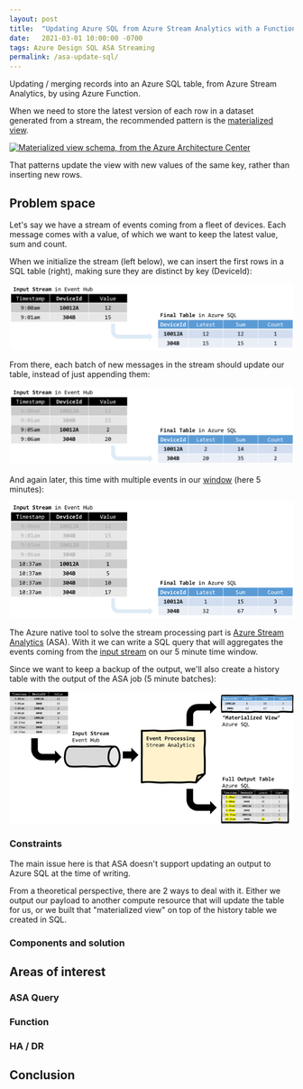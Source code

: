 ```yaml
---
layout: post
title:  "Updating Azure SQL from Azure Stream Analytics with a Function"
date:   2021-03-01 10:00:00 -0700
tags: Azure Design SQL ASA Streaming
permalink: /asa-update-sql/
---
```


Updating / merging records into an Azure SQL table, from Azure Stream Analytics, by using Azure Function.

<!--more-->

When we need to store the latest version of each row in a dataset generated from a stream, the recommended pattern is the [materialized view](https://docs.microsoft.com/en-us/azure/architecture/patterns/materialized-view).

[![Materialized view schema, from the Azure Architecture Center](https://docs.microsoft.com/en-us/azure/architecture/patterns/_images/materialized-view-pattern-diagram.png)](https://docs.microsoft.com/en-us/azure/architecture/patterns/materialized-view)

That patterns update the view with new values of the same key, rather than inserting new rows.

## Problem space

Let's say we have a stream of events coming from a fleet of devices. Each message comes with a value, of which we want to keep the latest value, sum and count.

When we initialize the stream (left below), we can insert the first rows in a SQL table (right), making sure they are distinct by key (DeviceId):

[![Inserting the first rows](https://raw.githubusercontent.com/Fleid/fleid.github.io/master/_posts/202103_asa_update_sql/stream_to_table01.png)](https://raw.githubusercontent.com/Fleid/fleid.github.io/master/_posts/202103_asa_update_sql/stream_to_table01.png)

From there, each batch of new messages in the stream should update our table, instead of just appending them:

[![Following events are updating the records](https://raw.githubusercontent.com/Fleid/fleid.github.io/master/_posts/202103_asa_update_sql/stream_to_table02.png)](https://raw.githubusercontent.com/Fleid/fleid.github.io/master/_posts/202103_asa_update_sql/stream_to_table02.png)

And again later, this time with multiple events in our [window](https://docs.microsoft.com/en-us/azure/stream-analytics/stream-analytics-window-functions) (here 5 minutes):

[![More of the same](https://raw.githubusercontent.com/Fleid/fleid.github.io/master/_posts/202103_asa_update_sql/stream_to_table03.png)](https://raw.githubusercontent.com/Fleid/fleid.github.io/master/_posts/202103_asa_update_sql/stream_to_table03.png)

The Azure native tool to solve the stream processing part is [Azure Stream Analytics](https://docs.microsoft.com/en-us/azure/stream-analytics/) (ASA). With it we can write a SQL query that will aggregates the events coming from the [input stream](https://docs.microsoft.com/en-us/azure/stream-analytics/stream-analytics-define-inputs) on our 5 minute time window.

Since we want to keep a backup of the output, we'll also create a history table with the output of the ASA job (5 minute batches):

[![First design](https://raw.githubusercontent.com/Fleid/fleid.github.io/master/_posts/202103_asa_update_sql/requirement01.png)](https://raw.githubusercontent.com/Fleid/fleid.github.io/master/_posts/202103_asa_update_sql/requirement01.png)

### Constraints

The main issue here is that ASA doesn't support updating an output to Azure SQL at the time of writing.

From a theoretical perspective, there are 2 ways to deal with it. Either we output our payload to another compute resource that will update the table for us, or we built that "materialized view" on top of the history table we created in SQL.

### Components and solution

## Areas of interest

### ASA Query

### Function

### HA / DR

## Conclusion

